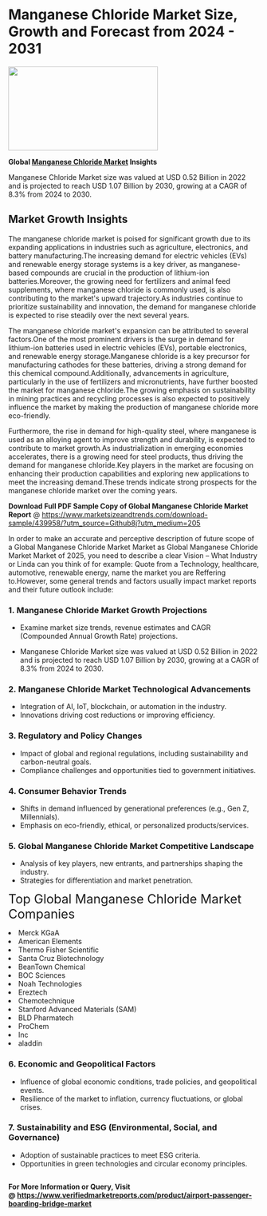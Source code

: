 <H1>Manganese Chloride Market Size, Growth and Forecast from 2024 - 2031</H1><img class="aligncenter size-medium wp-image-584254" src="https://thirdeyenews.in/wp-content/uploads/2024/09/Global-Market-Research-300x168.jpeg" alt="" width="300" height="168" /><p><strong>Global&nbsp;<a href="https://www.marketsizeandtrends.com/download-sample/439958/?utm_source=Github8j?utm_medium=205">Manganese Chloride Market</a> Insights</strong></p><p>Manganese Chloride Market size was valued at USD 0.52 Billion in 2022 and is projected to reach USD 1.07 Billion by 2030, growing at a CAGR of 8.3% from 2024 to 2030.</p><p><h2>Market Growth Insights</h2> <p>The manganese chloride market is poised for significant growth due to its expanding applications in industries such as agriculture, electronics, and battery manufacturing.The increasing demand for electric vehicles (EVs) and renewable energy storage systems is a key driver, as manganese-based compounds are crucial in the production of lithium-ion batteries.Moreover, the growing need for fertilizers and animal feed supplements, where manganese chloride is commonly used, is also contributing to the market's upward trajectory.As industries continue to prioritize sustainability and innovation, the demand for manganese chloride is expected to rise steadily over the next several years.</p> <p>The manganese chloride market's expansion can be attributed to several factors.One of the most prominent drivers is the surge in demand for lithium-ion batteries used in electric vehicles (EVs), portable electronics, and renewable energy storage.Manganese chloride is a key precursor for manufacturing cathodes for these batteries, driving a strong demand for this chemical compound.Additionally, advancements in agriculture, particularly in the use of fertilizers and micronutrients, have further boosted the market for manganese chloride.The growing emphasis on sustainability in mining practices and recycling processes is also expected to positively influence the market by making the production of manganese chloride more eco-friendly.</p> <p>Furthermore, the rise in demand for high-quality steel, where manganese is used as an alloying agent to improve strength and durability, is expected to contribute to market growth.As industrialization in emerging economies accelerates, there is a growing need for steel products, thus driving the demand for manganese chloride.Key players in the market are focusing on enhancing their production capabilities and exploring new applications to meet the increasing demand.These trends indicate strong prospects for the manganese chloride market over the coming years.</p> <p><span class=""><strong>Download Full PDF Sample Copy of Global Manganese Chloride Market Report</strong> @ <a href="https://www.marketsizeandtrends.com/download-sample/439958/?utm_source=Github8j?utm_medium=205" target="_blank">https://www.marketsizeandtrends.com/download-sample/439958/?utm_source=Github8j?utm_medium=205</a></span></p><p>In order to make an accurate and perceptive description of future scope of a Global&nbsp;Manganese Chloride Market Market as Global&nbsp;Manganese Chloride Market Market of 2025, you need to describe a clear Vision &ndash; What Industry or Linda can you think of for example: Quote from a Technology, healthcare, automotive, renewable energy, name the market you are Reffering to.However, some general trends and factors usually impact market reports and their future outlook include:</p><h3>1.&nbsp;<strong>Manganese Chloride Market Growth Projections</strong></h3><ul><li>Examine market size trends, revenue estimates and CAGR (Compounded Annual Growth Rate) projections.</li><li><p>Manganese Chloride Market size was valued at USD 0.52 Billion in 2022 and is projected to reach USD 1.07 Billion by 2030, growing at a CAGR of 8.3% from 2024 to 2030.</p></li></ul><h3>2.&nbsp;<strong>Manganese Chloride Market Technological Advancements</strong></h3><ul><li>Integration of AI, IoT, blockchain, or automation in the industry.</li><li>Innovations driving cost reductions or improving efficiency.</li></ul><h3>3.&nbsp;<strong>Regulatory and Policy Changes</strong></h3><ul><li>Impact of global and regional regulations, including sustainability and carbon-neutral goals.</li><li>Compliance challenges and opportunities tied to government initiatives.</li></ul><h3>4.&nbsp;<strong>Consumer Behavior Trends</strong></h3><ul><li>Shifts in demand influenced by generational preferences (e.g., Gen Z, Millennials).</li><li>Emphasis on eco-friendly, ethical, or personalized products/services.</li></ul><h3>5.&nbsp;<strong>Global Manganese Chloride Market Competitive Landscape</strong></h3><ul><li>Analysis of key players, new entrants, and partnerships shaping the industry.</li><li>Strategies for differentiation and market penetration.</li></ul><p data-pm-slice="1 1 []"><span style="color: inherit; font-family: inherit; font-size: 25px;">Top Global Manganese Chloride Market Companies</span></p><div class="" data-test-id=""><p><li>Merck KGaA</li><li> American Elements</li><li> Thermo Fisher Scientific</li><li> Santa Cruz Biotechnology</li><li> BeanTown Chemical</li><li> BOC Sciences</li><li> Noah Technologies</li><li> Ereztech</li><li> Chemotechnique</li><li> Stanford Advanced Materials (SAM)</li><li> BLD Pharmatech</li><li> ProChem</li><li> Inc</li><li> aladdin</li></p></div><h3>6.&nbsp;<strong>Economic and Geopolitical Factors</strong></h3><ul><li>Influence of global economic conditions, trade policies, and geopolitical events.</li><li>Resilience of the market to inflation, currency fluctuations, or global crises.</li></ul><h3>7.&nbsp;<strong>Sustainability and ESG (Environmental, Social, and Governance)</strong></h3><ul><li>Adoption of sustainable practices to meet ESG criteria.</li><li>Opportunities in green technologies and circular economy principles.</li></ul><h2><strong style="font-size: 14px;">For More Information or Query, Visit @&nbsp;</strong><a style="background-color: #ffffff; font-size: 14px;" href="https://www.marketsizeandtrends.com/report/manganese-chloride-market/" target="_blank">https://www.verifiedmarketreports.com/product/airport-passenger-boarding-bridge-market</a></h2>